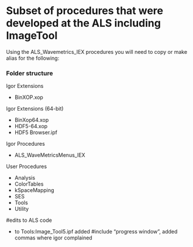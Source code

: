 # Subset of procedures that were developed at the ALS including ImageTool
Using the ALS_Wavemetrics_IEX procedures you will need to copy or make alias for the following:

### Folder structure
Igor Extensions
- BinXOP.xop

Igor Extensions (64-bit)
 - BinXop64.xop
 - HDF5-64.xop
 - HDF5 Browser.ipf

Igor Procedures
 - ALS_WaveMetricsMenus_IEX

User Procedures
 - Analysis
 - ColorTables
 - kSpaceMapping
 - SES
 - Tools
 - Utility

#edits to ALS code
- to Tools:Image_Tool5.ipf 
	added #include “progress window”, added commas where igor complained

